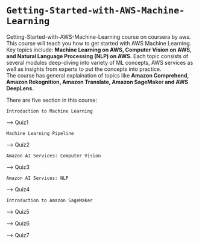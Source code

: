 # `Getting-Started-with-AWS-Machine-Learning`

<p>Getting-Started-with-AWS-Machine-Learning course on coursera by aws.<br>
This course will teach you how to get started with AWS Machine Learning. 
Key topics include:<strong> Machine Learning on AWS, Computer Vision on AWS, and Natural Language Processing (NLP) on AWS.</strong> 
Each topic consists of several modules deep-diving into variety of ML concepts, AWS services as well as insights from experts to put the concepts into practice.<br>
The course has general explaination of topics like <strong>Amazon Comprehend, Amazon Rekognition, Amazon Translate, Amazon SageMaker and AWS DeepLens.</strong><br>
  
There are five section in this course:
  
`Introduction to Machine Learning`

--> Quiz1

`Machine Learning Pipeline`

--> Quiz2

`Amazon AI Services: Computer Vision`

--> Quiz3

`Amazon AI Services: NLP`

--> Quiz4

`Introduction to Amazon SageMaker`

--> Quiz5

--> Quiz6

--> Quiz7
